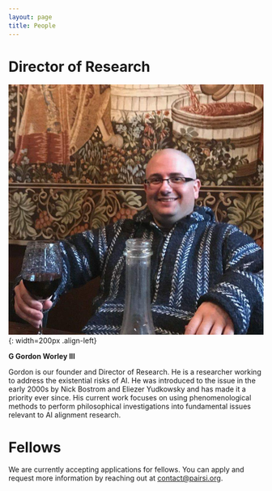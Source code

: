 ```yaml
---
layout: page
title: People
---
```


# Director of Research

![Picture of G Gordon Worley III](/img/head_ggordonworleyiii.jpg){: width=200px .align-left}

**G Gordon Worley III**

Gordon is our founder and Director of Research. He is a researcher working to address the existential risks of AI. He was introduced to the issue in the early 2000s by Nick Bostrom and Eliezer Yudkowsky and has made it a priority ever since. His current work focuses on using phenomenological methods to perform philosophical investigations into fundamental issues relevant to AI alignment research.

# Fellows

We are currently accepting applications for fellows. You can apply and request more information by reaching out at contact@pairsi.org.
